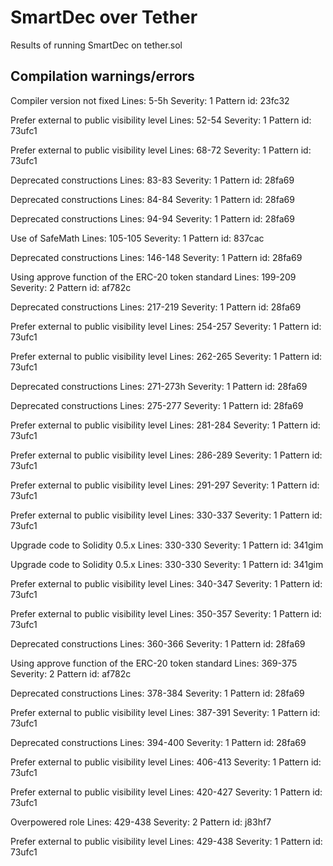 # SmartDec over Tether
Results of running SmartDec on tether.sol

## Compilation warnings/errors 
Compiler version not fixed
Lines: 5-5h
Severity: 1
Pattern id: 23fc32

Prefer external to public visibility level
Lines: 52-54
Severity: 1
Pattern id: 73ufc1

Prefer external to public visibility level
Lines: 68-72
Severity: 1
Pattern id: 73ufc1

Deprecated constructions
Lines: 83-83
Severity: 1
Pattern id: 28fa69

Deprecated constructions
Lines: 84-84
Severity: 1
Pattern id: 28fa69

Deprecated constructions
Lines: 94-94
Severity: 1
Pattern id: 28fa69

Use of SafeMath
Lines: 105-105
Severity: 1
Pattern id: 837cac

Deprecated constructions
Lines: 146-148
Severity: 1
Pattern id: 28fa69

Using approve function of the ERC-20 token standard
Lines: 199-209
Severity: 2
Pattern id: af782c

Deprecated constructions
Lines: 217-219
Severity: 1
Pattern id: 28fa69

Prefer external to public visibility level
Lines: 254-257
Severity: 1
Pattern id: 73ufc1

Prefer external to public visibility level
Lines: 262-265
Severity: 1
Pattern id: 73ufc1

Deprecated constructions
Lines: 271-273h
Severity: 1
Pattern id: 28fa69

Deprecated constructions
Lines: 275-277
Severity: 1
Pattern id: 28fa69

Prefer external to public visibility level
Lines: 281-284
Severity: 1
Pattern id: 73ufc1

Prefer external to public visibility level
Lines: 286-289
Severity: 1
Pattern id: 73ufc1

Prefer external to public visibility level
Lines: 291-297
Severity: 1
Pattern id: 73ufc1

Prefer external to public visibility level
Lines: 330-337
Severity: 1
Pattern id: 73ufc1

Upgrade code to Solidity 0.5.x
Lines: 330-330
Severity: 1
Pattern id: 341gim

Upgrade code to Solidity 0.5.x
Lines: 330-330
Severity: 1
Pattern id: 341gim

Prefer external to public visibility level
Lines: 340-347
Severity: 1
Pattern id: 73ufc1

Prefer external to public visibility level
Lines: 350-357
Severity: 1
Pattern id: 73ufc1

Deprecated constructions
Lines: 360-366
Severity: 1
Pattern id: 28fa69

Using approve function of the ERC-20 token standard
Lines: 369-375
Severity: 2
Pattern id: af782c

Deprecated constructions
Lines: 378-384
Severity: 1
Pattern id: 28fa69

Prefer external to public visibility level
Lines: 387-391
Severity: 1
Pattern id: 73ufc1

Deprecated constructions
Lines: 394-400
Severity: 1
Pattern id: 28fa69

Prefer external to public visibility level
Lines: 406-413
Severity: 1
Pattern id: 73ufc1

Prefer external to public visibility level
Lines: 420-427
Severity: 1
Pattern id: 73ufc1

Overpowered role
Lines: 429-438
Severity: 2
Pattern id: j83hf7

Prefer external to public visibility level
Lines: 429-438
Severity: 1
Pattern id: 73ufc1
